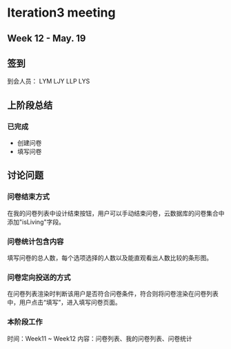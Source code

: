 # Iteration3 meeting 
## Week 12 - May. 19
## 签到
到会人员： LYM LJY LLP LYS
## 上阶段总结
### 已完成
* 创建问卷
* 填写问卷
## 讨论问题
### 问卷结束方式
在我的问卷列表中设计结束按钮，用户可以手动结束问卷，云数据库的问卷集合中添加"isLiving"字段。
### 问卷统计包含内容
填写问卷的总人数，每个选项选择的人数以及能直观看出人数比较的条形图。
### 问卷定向投送的方式
在问卷列表渲染时判断该用户是否符合问卷条件，符合则将问卷渲染在问卷列表中，用户点击“填写”，进入填写问卷页面。
### 本阶段工作
时间：Week11 ~ Week12
内容：问卷列表、我的问卷列表、问卷统计
